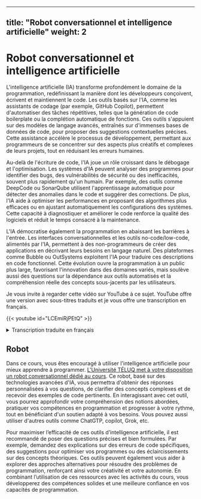 
---
title: "Robot conversationnel et intelligence artificielle"
weight: 2
---




# Robot conversationnel et intelligence artificielle

L'intelligence artificielle (IA) transforme profondément le domaine de la programmation, redéfinissant la manière dont les développeurs conçoivent, écrivent et maintiennent le code. Les outils basés sur l'IA, comme les assistants de codage (par exemple, GitHub Copilot), permettent d'automatiser des tâches répétitives, telles que la génération de code boilerplate ou la complétion automatique de fonctions. Ces outils s'appuient sur des modèles de langage avancés, entraînés sur d'immenses bases de données de code, pour proposer des suggestions contextuelles précises. Cette assistance accélère le processus de développement, permettant aux programmeurs de se concentrer sur des aspects plus créatifs et complexes de leurs projets, tout en réduisant les erreurs humaines.

Au-delà de l'écriture de code, l'IA joue un rôle croissant dans le débogage et l'optimisation. Les systèmes d'IA peuvent analyser des programmes pour identifier des bugs, des vulnérabilités de sécurité ou des inefficacités, souvent plus rapidement qu'un humain. Par exemple, des outils comme DeepCode ou SonarQube utilisent l'apprentissage automatique pour détecter des anomalies dans le code et suggérer des corrections. De plus, l'IA aide à optimiser les performances en proposant des algorithmes plus efficaces ou en ajustant automatiquement les configurations des systèmes. Cette capacité à diagnostiquer et améliorer le code renforce la qualité des logiciels et réduit le temps consacré à la maintenance.

L'IA démocratise également la programmation en abaissant les barrières à l'entrée. Les interfaces conversationnelles et les outils no-code/low-code, alimentés par l'IA, permettent à des non-programmeurs de créer des applications en décrivant leurs besoins en langage naturel. Des plateformes comme Bubble ou OutSystems exploitent l'IA pour traduire ces descriptions en code fonctionnel. Cette évolution ouvre la programmation à un public plus large, favorisant l'innovation dans des domaines variés, mais soulève aussi des questions sur la dépendance aux outils automatisés et la compréhension réelle des concepts sous-jacents par les utilisateurs.



Je vous invite à regarder cette vidéo sur YouTube à ce sujet. YouTube offre une version
avec sous-titres traduits et je vous offre une transcription en français.


{{< youtube id="LCEmiRjPEtQ" >}}


<details>
<summary>Transcription traduite en français
</summary>



Hum, d'accord, je suis enthousiaste d'être ici aujourd'hui pour vous parler du logiciel à l'ère de l'IA. On m'a dit que beaucoup d'entre vous sont étudiants, en licence, master, doctorat, et ainsi de suite, et que vous êtes sur le point d'entrer dans l'industrie. Je pense que c'est un moment extrêmement unique et très intéressant pour rejoindre l'industrie en ce moment. Fondamentalement, la raison en est que le logiciel change à nouveau. Je dis « à nouveau » parce que j'ai déjà donné cette conférence, mais le problème est que le logiciel ne cesse de changer. J'ai donc beaucoup de matériel pour créer de nouvelles conférences, et je pense que ce changement est assez fondamental. Grossièrement, le logiciel n'a pas beaucoup changé à un niveau aussi fondamental depuis 70 ans, puis il a changé, je pense, deux fois de manière assez rapide ces dernières années. Il y a donc une énorme quantité de travail à faire, une énorme quantité de logiciels à écrire et à réécrire.

Le paysage du logiciel

Examinons peut-être le domaine du logiciel. Si nous considérons cela comme une carte du logiciel, il existe un outil vraiment cool appelé « Map of GitHub ». C'est un peu comme tout le logiciel qui a été écrit, des instructions pour l'ordinateur afin d'exécuter des tâches dans l'espace numérique. Si vous zoomez, ce sont tous différents types de dépôts, et c'est tout le code qui a été écrit. Il y a quelques années, j'ai observé que le logiciel changeait, qu'il y avait un nouveau type de logiciel, et je l'ai appelé « logiciel 2.0 » à l'époque. L'idée était que le logiciel 1.0 est le code que vous écrivez pour l'ordinateur, tandis que le logiciel 2.0 concerne les réseaux neuronaux, en particulier les poids d'un réseau neuronal. Vous n'écrivez pas ce code directement, vous ajustez plutôt les ensembles de données, puis vous exécutez un optimiseur pour créer les paramètres de ce réseau neuronal. À l'époque, les réseaux neuronaux étaient perçus comme un simple classificateur différent, comme un arbre de décision ou quelque chose comme ça. Je pense que ce cadre était beaucoup plus approprié.

Maintenant, nous avons l'équivalent de GitHub dans le domaine du logiciel 2.0. Je pense que Hugging Face est fondamentalement l'équivalent de GitHub pour le logiciel 2.0. Il y a aussi Model Atlas, où vous pouvez visualiser tout le code écrit, si vous êtes curieux. D'ailleurs, le grand cercle au centre représente les paramètres de Flux, le générateur d'images. Chaque fois que quelqu'un ajuste un modèle au-dessus de Flux, vous créez en quelque sorte un « commit » dans cet espace, et vous obtenez un générateur d'images différent.

En résumé, le logiciel 1.0 est le code informatique qui programme un ordinateur, le logiciel 2.0 sont les poids qui programment les réseaux neuronaux. Voici un exemple avec AlexNet, un réseau neuronal de reconnaissance d'images. Jusqu'à récemment, tous les réseaux neuronaux que nous connaissions étaient des ordinateurs à fonction fixe, comme de l'image aux catégories. Ce qui a changé, et je pense que c'est un changement fondamental, c'est que les réseaux neuronaux sont devenus programmables avec les grands modèles de langage (LLM). Je vois cela comme quelque chose de nouveau et unique, un nouveau type d'ordinateur. À mon avis, cela mérite une nouvelle désignation : le logiciel 3.0. Vos invites (prompts) sont maintenant des programmes qui programment le LLM, et, chose remarquable, ces invites sont écrites en anglais, ce qui en fait un langage de programmation très intéressant.

Exemple : classification de sentiments

Pour illustrer la différence, si vous faites une classification de sentiments, vous pouvez imaginer écrire une certaine quantité de code Python pour effectuer cette classification, ou entraîner un réseau neuronal, ou encore utiliser une invite pour un grand modèle de langage. Voici une invite courte, et vous pouvez imaginer la modifier pour programmer l'ordinateur d'une manière légèrement différente. Nous avons donc le logiciel 1.0, le logiciel 2.0, et je pense que nous voyons maintenant que beaucoup de code sur GitHub n'est plus seulement du code, il y a aussi beaucoup de texte en anglais entrelacé avec le code. Une nouvelle catégorie de code émerge, non seulement un nouveau paradigme de programmation, mais aussi, ce qui est remarquable, dans notre langue native, l'anglais.

Quand cela m'a frappé il y a quelques années, j'ai tweeté à ce sujet, et cela a capté l'attention de beaucoup de monde. C'est actuellement mon tweet épinglé : nous programmons maintenant les ordinateurs en anglais. Chez Tesla, nous travaillions sur le pilote automatique, et nous essayions de faire conduire la voiture. J'ai montré une diapositive à l'époque où les entrées de la voiture passaient par une pile logicielle pour produire la direction et l'accélération. J'avais observé qu'il y avait une tonne de code C++ dans le pilote automatique, qui était du logiciel 1.0, et qu'il y avait aussi des réseaux neuronaux pour la reconnaissance d'images. Au fil du temps, à mesure que nous améliorions le pilote automatique, le réseau neuronal gagnait en capacité et en taille, et tout le code C++ était supprimé. Beaucoup des capacités et fonctionnalités initialement écrites en 1.0 ont été migrées vers le 2.0. Par exemple, l'assemblage des informations entre les images des différentes caméras et dans le temps était effectué par un réseau neuronal, ce qui nous a permis de supprimer beaucoup de code. La pile logicielle 2.0 a littéralement dévoré la pile logicielle du pilote automatique.

Je trouvais cela vraiment remarquable à l'époque, et je pense que nous voyons la même chose aujourd'hui, où un nouveau type de logiciel dévore la pile. Nous avons trois paradigmes de programmation complètement différents, et si vous entrez dans l'industrie, il est très utile d'être à l'aise avec chacun d'eux, car ils ont tous leurs avantages et inconvénients. Vous devrez décider si une fonctionnalité doit être programmée en 1.0, 2.0 ou 3.0. Allez-vous entraîner un réseau neuronal, simplement utiliser une invite pour un LLM, ou écrire un code explicite ? Nous devons tous prendre ces décisions et potentiellement passer fluidement d'un paradigme à l'autre.

Les grands modèles de langage (LLM)

Passons maintenant à la première partie, où je veux parler des LLM, de la manière de penser à ce nouveau paradigme et à son écosystème. Qu'est-ce que cet nouvel ordinateur, à quoi ressemble-t-il, et à quoi ressemble l'écosystème ? J'ai été frappé par une citation d'Andrew Ng, il y a plusieurs années, qui disait que l'IA est la nouvelle électricité. Je pense que cela capture quelque chose de très intéressant, car les LLM ont actuellement des propriétés d'utilité publique. Les laboratoires de LLM, comme OpenAI, Gemini, Anthropic, etc., investissent des capitaux pour entraîner les LLM, ce qui équivaut à construire un réseau. Ensuite, il y a des dépenses opérationnelles pour fournir cette intelligence via des API à nous tous, à travers un accès mesuré où nous payons par million de jetons ou quelque chose comme ça. Nous avons beaucoup d'exigences similaires à celles d'une utilité publique : faible latence, haute disponibilité, qualité constante, etc.

Dans l'électricité, vous auriez un commutateur de transfert pour passer de la grille à l'énergie solaire, une batterie ou un générateur. Dans les LLM, nous avons peut-être OpenRouter, qui permet de basculer facilement entre différents types de LLM existants. Comme les LLM sont des logiciels, ils ne rivalisent pas pour l'espace physique, donc il est acceptable d'avoir, disons, six fournisseurs d'électricité, et vous pouvez passer de l'un à l'autre, car ils ne concurrencent pas de manière aussi directe. Ce qui est aussi fascinant, c'est que récemment, plusieurs LLM ont connu des pannes, et les gens se sont retrouvés bloqués, incapables de travailler. Quand les LLM de pointe tombent en panne, c'est comme une baisse d'intelligence dans le monde, un peu comme une tension instable dans le réseau, et la planète devient simplement moins intelligente. Plus nous dépendons de ces modèles, ce qui est déjà dramatique, plus cela va croître.

Mais les LLM n'ont pas seulement des propriétés d'utilité publique. Ils ont aussi des propriétés de fabriques (fabs), car les investissements nécessaires pour construire un LLM sont considérables, pas seulement comme construire une centrale électrique. La technologie évolue rapidement, avec des arbres technologiques complexes, de la recherche et du développement, et des secrets centralisés dans les laboratoires de LLM. Cependant, l'analogie devient un peu floue, car, comme je l'ai mentionné, il s'agit de logiciel, et le logiciel est moins défendable car il est très malléable.

Je pense que l'analogie qui a le plus de sens est que les LLM ont de fortes similitudes avec les systèmes d'exploitation. Ce n'est pas juste de l'électricité ou de l'eau qui sort d'un robinet comme une commodité. Ce sont des écosystèmes logiciels de plus en plus complexes, pas juste des commodités simples comme l'électricité. L'écosystème se forme de manière très similaire, avec quelques fournisseurs à source fermée, comme Windows ou Mac OS, et une alternative open source comme Linux. Pour les LLM, nous avons quelques fournisseurs à source fermée en compétition, et peut-être que l'écosystème LLaMA est actuellement une approximation de quelque chose qui pourrait devenir comme Linux. C'est encore très tôt, car ce ne sont que des LLM simples, mais nous commençons à voir qu'ils vont devenir beaucoup plus compliqués, avec l'utilisation d'outils, la multimodalité, et comment tout cela fonctionne.

Quand j'ai réalisé cela il y a un moment, j'ai essayé de le schématiser, et il m'a semblé que les LLM sont comme un nouveau système d'exploitation. Le LLM est une sorte d'équivalent du CPU, les fenêtres de contexte sont comme la mémoire, et le LLM orchestre la mémoire et le calcul pour résoudre des problèmes, en utilisant toutes ces capacités. Cela ressemble beaucoup à un système d'exploitation de ce point de vue.

Pour donner un exemple, si je veux télécharger une application, disons VS Code, je peux le télécharger et l'exécuter sur Windows, Linux ou Mac. De la même manière, je peux prendre une application LLM comme Cursor et l'exécuter sur GPT, Claude ou la série Gemini, juste en sélectionnant une option dans un menu déroulant. Nous sommes dans une ère, disons des années 1960, où le calcul des LLM est encore très coûteux pour ce nouveau type d'ordinateur, ce qui oblige les LLM à être centralisés dans le cloud. Nous sommes tous des clients qui interagissent avec eux via le réseau, et aucun de nous n'a une utilisation complète de ces ordinateurs. Cela rend logique d'utiliser le partage de temps, où nous sommes tous une dimension du lot quand ils exécutent l'ordinateur dans le cloud. C'est ainsi que les ordinateurs fonctionnaient à cette époque : les systèmes d'exploitation étaient dans le cloud, tout était diffusé, et il y avait du traitement par lots.

La révolution de l'informatique personnelle n'a pas encore eu lieu, car ce n'est pas économique, ça n'a pas de sens. Mais certaines personnes essaient, et il s'avère que les Mac Minis, par exemple, sont très adaptés pour certains LLM, car si vous faites une inférence par lot, tout est très limité par la mémoire. Cela fonctionne, et ce sont peut-être des signes précoces de l'informatique personnelle, mais cela n'a pas vraiment eu lieu. Ce n'est pas clair à quoi cela ressemblera. Peut-être que certains d'entre vous inventeront ce que c'est, comment ça fonctionne, ou ce que ça devrait être.

Une autre analogie : chaque fois que je parle à ChatGPT ou à un LLM directement en texte, j'ai l'impression de parler à un système d'exploitation via le terminal. C'est du texte, c'est un accès direct au système d'exploitation. Une interface graphique (GUI) n'a pas encore été inventée de manière générale. Est-ce que ChatGPT devrait avoir une GUI différente des simples bulles de texte ? Certaines applications ont des GUI, mais il n'y a pas de GUI générale pour toutes les tâches.

Les LLM diffèrent des systèmes d'exploitation de manière assez unique. J'ai écrit sur une propriété qui me semble très différente cette fois-ci : les LLM inversent la direction de la diffusion technologique, qui est généralement présente dans la technologie. Par exemple, avec l'électricité, la cryptographie, l'informatique, l'aviation, l'internet, le GPS, beaucoup de technologies transformatrices nouvelles et coûteuses étaient d'abord utilisées par les gouvernements et les entreprises, avant de se diffuser aux consommateurs. Mais avec les LLM, c'est l'inverse. Avec les premiers ordinateurs, il s'agissait de balistique et d'usage militaire, mais avec les LLM, il s'agit de savoir comment faire bouillir un œuf. C'est fascinant que nous ayons un nouvel ordinateur magique qui m'aide à faire bouillir un œuf, et non à aider le gouvernement à faire quelque chose de fou comme de la balistique militaire ou une technologie spéciale. Les entreprises et les gouvernements sont en retard sur l'adoption de ces technologies par rapport à nous tous. Cela informe peut-être certaines utilisations de la technologie, comme où se trouvent les premières applications.

Résumé

Les LLM sont des systèmes d'exploitation complexes, comparables à l'informatique des années 1960, et nous refaisons l'informatique à nouveau. Ils sont actuellement disponibles via le partage de temps et distribués comme une utilité publique. Ce qui est nouveau et sans précédent, c'est qu'ils ne sont pas entre les mains de quelques gouvernements et entreprises, mais entre les mains de nous tous, car nous avons tous un ordinateur, et c'est juste du logiciel. ChatGPT a été envoyé à nos ordinateurs, à des milliards de personnes, instantanément et du jour au lendemain, ce qui est insensé. Maintenant, c'est à nous d'entrer dans l'industrie et de programmer ces ordinateurs. C'est assez remarquable.

Psychologie des LLM

Avant de programmer les LLM, nous devons réfléchir à ce qu'ils sont. J'aime parler de leur psychologie. Je vois les LLM comme des esprits humains, des simulations stochastiques de personnes, où le simulateur est un transformateur autorégressif. C'est un réseau neuronal qui avance token par token, avec presque la même quantité de calcul pour chaque token. Ce simulateur est ajusté à tout le texte que nous avons sur internet, et ainsi de suite, ce qui lui donne une psychologie émergente semblable à celle des humains.

La première chose que vous remarquez, c'est que les LLM ont une connaissance encyclopédique et une mémoire impressionnante. Ils peuvent se souvenir de beaucoup plus de choses qu'un individu humain, car ils ont lu énormément. Cela me rappelle le film Rain Man, que je recommande vivement. Dustin Hoffman y joue un savant autiste avec une mémoire presque parfaite, capable de lire un annuaire téléphonique et de se souvenir de tous les noms et numéros. Les LLM sont similaires : ils peuvent se souvenir de hachages SHA et de toutes sortes de choses très facilement. Ils ont donc des superpouvoirs à certains égards.

Mais ils ont aussi des déficits cognitifs. Ils hallucinent beaucoup, inventent des choses, et n'ont pas un très bon modèle interne de connaissance de soi, bien que cela s'améliore. Ils affichent une intelligence inégale : ils sont surhumains dans certains domaines de résolution de problèmes, mais font des erreurs qu'aucun humain ne ferait, comme insister que 9.11 est supérieur à 9.9 ou qu'il y a deux « r » dans « strawberry ». Ce sont des exemples célèbres, mais il y a des aspérités sur lesquelles on peut trébucher.

Ils souffrent aussi d'une sorte d'amnésie rétrograde. Si un collègue rejoint votre organisation, il apprendra au fil du temps à connaître l'organisation, gagnera du contexte, rentrera chez lui, dormira, consolidera ses connaissances et développera une expertise. Les LLM ne le font pas nativement, et ce n'est pas quelque chose qui a été résolu dans la recherche et développement des LLM. Les fenêtres de contexte sont comme une mémoire de travail, et vous devez programmer cette mémoire de travail assez directement, car ils ne deviennent pas plus intelligents par défaut. Beaucoup de gens se trompent sur ces analogies. Je recommande de regarder les films Memento et 50 First Dates, où les protagonistes ont leurs poids fixés et leurs fenêtres de contexte effacées chaque matin, ce qui rend le travail ou les relations problématiques.

Il y a aussi des limitations liées à la sécurité. Les LLM sont assez crédules, vulnérables aux risques d'injection de prompts, et peuvent divulguer vos données. Il y a donc de nombreuses considérations liées à la sécurité.

En résumé, vous devez considérer cette chose surhumaine avec des déficits cognitifs et des problèmes, tout en étant extrêmement utile. Comment les programmer et contourner leurs déficits tout en profitant de leurs superpouvoirs ?

Opportunités avec les LLM

Passons maintenant aux opportunités d'utilisation de ces modèles et à certaines des plus grandes opportunités. Ce n'est pas une liste exhaustive, juste quelques éléments que je trouve intéressants pour cette conférence.

Applications à autonomie partielle

Je suis enthousiaste à propos de ce que j'appelle les applications à autonomie partielle. Prenons l'exemple du codage. Vous pouvez aller directement sur ChatGPT, copier-coller du code, des rapports de bogues, obtenir du code et tout copier-coller. Pourquoi faire cela ? Pourquoi aller directement au système d'exploitation ? Il est beaucoup plus logique d'avoir une application dédiée. Beaucoup d'entre vous utilisent probablement Cursor, que j'utilise aussi. Cursor est un très bon exemple d'une application LLM précoce avec des propriétés utiles pour toutes les applications LLM.

Vous remarquerez que nous avons une interface traditionnelle qui permet à un humain de faire tout le travail manuellement comme avant, mais en plus, nous avons cette intégration LLM qui permet d'avancer par plus gros morceaux. Voici quelques propriétés des applications LLM que je trouve utiles à souligner :





Les LLM gèrent une grande partie de la gestion du contexte.



Ils orchestrent plusieurs appels aux LLM. Dans le cas de Cursor, il y a des modèles d'embedding pour tous vos fichiers, des modèles de chat, des modèles qui appliquent des différences au code, et tout cela est orchestré pour vous.



Une interface graphique spécifique à l'application est très importante. Vous ne voulez pas parler directement au système d'exploitation en texte. Le texte est difficile à lire, interpréter et comprendre, et vous ne voulez pas prendre certaines actions nativement en texte. Il est beaucoup plus facile de voir une différence en rouge et vert, de voir ce qui est ajouté ou soustrait, et d'utiliser des commandes comme Cmd+Y pour accepter ou Cmd+N pour rejeter, plutôt que de devoir l'écrire en texte. Une interface graphique permet à un humain d'auditer le travail de ces systèmes faillibles et d'aller plus vite.



Ce que j'appelle le curseur d'autonomie. Dans Cursor, vous pouvez faire une complétion par tabulation, où vous êtes principalement en charge. Vous pouvez sélectionner un morceau de code et utiliser Cmd+K pour modifier juste ce morceau, Cmd+L pour modifier tout le fichier, ou Cmd+I pour laisser l'application faire ce qu'elle veut dans tout le dépôt, ce qui est la version agentique à pleine autonomie. Vous contrôlez ce curseur d'autonomie, et selon la complexité de la tâche, vous pouvez ajuster le niveau d'autonomie que vous êtes prêt à céder.

Un autre exemple d'application LLM réussie est Perplexity. Elle possède des fonctionnalités similaires à celles que j'ai mentionnées pour Cursor. Elle regroupe beaucoup d'informations, orchestre plusieurs LLM, et a une interface graphique qui permet d'auditer une partie de son travail, comme citer des sources que vous pouvez inspecter. Elle a aussi un curseur d'autonomie : vous pouvez faire une recherche rapide, une recherche approfondie, ou une recherche très approfondie et revenir 10 minutes plus tard. Ce sont différents niveaux d'autonomie que vous cédez à l'outil.

Je me demande à quoi cela ressemble si beaucoup de logiciels deviennent partiellement autonomes. Pour ceux d'entre vous qui maintiennent des produits et services, comment allez-vous rendre vos produits et services partiellement autonomes ? Un LLM peut-il voir tout ce qu'un humain peut voir ? Un LLM peut-il agir de toutes les manières dont un humain pourrait agir ? Les humains peuvent-ils superviser et rester dans la boucle de cette activité, car ce sont des systèmes faillibles qui ne sont pas encore parfaits ? À quoi ressemble une différence dans Photoshop, par exemple ? Beaucoup de logiciels traditionnels ont actuellement des interrupteurs et des éléments conçus pour les humains. Tout cela doit changer et devenir accessible aux LLM.

Un point que je veux souligner avec beaucoup de ces applications LLM, qui ne reçoit peut-être pas autant d'attention qu'il le devrait, est que nous coopérons maintenant avec des IA. Habituellement, elles génèrent, et nous, humains, vérifions. Il est dans notre intérêt de faire tourner cette boucle le plus rapidement possible pour accomplir beaucoup de travail. Il y a deux façons principales d'y parvenir :





Accélérer la vérification. Les interfaces graphiques sont extrêmement importantes pour cela, car elles exploitent le GPU de votre vision par ordinateur dans votre tête. Lire du texte est laborieux et pas amusant, mais regarder des choses est amusant et constitue une autoroute vers votre cerveau. Les interfaces graphiques sont donc très utiles pour auditer les systèmes et pour les représentations visuelles en général.



Garder l'IA en laisse. Beaucoup de gens s'emballent trop avec les agents IA. Ce n'est pas utile de recevoir une différence de 10 000 lignes de code dans mon dépôt. Je reste le goulot d'étranglement, même si ces 10 000 lignes sortent instantanément. Je dois m'assurer que cela n'introduit pas de bogues, que c'est correct, et qu'il n'y a pas de problèmes de sécurité. Il est dans notre intérêt de faire tourner ce flux très rapidement et de garder l'IA en laisse, car elle devient trop réactive.

Quand je fais du codage assisté par IA, si je code tranquillement, tout va bien, mais si j'essaie d'avancer dans mon travail, ce n'est pas génial d'avoir un agent trop réactif qui fait tout. Je travaille toujours sur de petits morceaux incrémentiels, je veux m'assurer que tout va bien, je veux faire tourner cette boucle très rapidement, et je travaille sur des choses concrètes et uniques. Beaucoup d'entre vous développent probablement des façons similaires de travailler avec les LLM. J'ai aussi vu plusieurs articles de blog qui tentent de développer ces meilleures pratiques pour travailler avec les LLM. J'en ai lu un récemment qui était assez bon, discutant de certaines techniques, notamment sur la manière de garder l'IA en laisse. Par exemple, si votre invite est vague, l'IA pourrait ne pas faire exactement ce que vous vouliez, et la vérification échouera. Vous demanderez autre chose, et si la vérification échoue, vous commencerez à tourner en rond. Il est donc plus logique de passer un peu plus de temps à être plus précis dans vos invites, ce qui augmente la probabilité d'une vérification réussie, et vous pouvez avancer.

Dans mon propre travail, je m'intéresse actuellement à ce que l'éducation pourrait être avec l'IA et les LLM. Beaucoup de mes réflexions portent sur la manière de garder l'IA en laisse. Je ne pense pas que cela fonctionne de dire à ChatGPT « Hey, enseigne-moi la physique ». L'IA se perd dans les bois. Pour moi, ce sont deux applications distinctes : une pour un enseignant qui crée des cours, et une qui prend ces cours et les sert aux étudiants. Dans les deux cas, nous avons cet artefact intermédiaire d'un cours qui est auditable, nous pouvons nous assurer qu'il est bon, cohérent, et l'IA est gardée en laisse par rapport à un certain programme, une certaine progression de projets, etc. C'est une façon de garder l'IA en laisse, et je pense que cela a beaucoup plus de chances de fonctionner.

Une autre analogie à laquelle je fais référence est mon expérience chez Tesla, où j'ai travaillé pendant cinq ans sur un produit à autonomie partielle, qui partage beaucoup de caractéristiques. Par exemple, dans le tableau de bord, il y a l'interface graphique du pilote automatique, qui montre ce que le réseau neuronal voit. Nous avions le curseur d'autonomie, et au fil de mon temps là-bas, nous faisions de plus en plus de tâches autonomes pour l'utilisateur. Une petite histoire : la première fois que j'ai conduit un véhicule autonome, c'était en 2013. Un ami qui travaillait chez Waymo m'a proposé de faire un tour à Palo Alto. J'ai pris une photo avec Google Glass à l'époque – beaucoup d'entre vous sont si jeunes que vous ne savez peut-être même pas ce que c'est. Nous sommes montés dans la voiture, avons fait un trajet d'environ 30 minutes sur les autoroutes et les rues de Palo Alto, et ce trajet était parfait, sans aucune intervention. C'était en 2013, il y a 12 ans, et cela m'a frappé, car à l'époque, après ce trajet parfait, j'ai pensé que la conduite autonome était imminente. Mais nous sommes en 2025, et nous travaillons toujours sur l'autonomie, sur les agents de conduite. Même maintenant, nous n'avons pas vraiment résolu le problème. Vous voyez peut-être des Waymo circuler sans conducteur, mais il y a encore beaucoup de téléopération et d'humains dans la boucle. Nous n'avons pas encore déclaré le succès, mais je pense que cela va réussir à ce stade, mais cela a pris beaucoup de temps.

Le logiciel est vraiment complexe, tout comme la conduite. Quand je vois des affirmations comme « 2025 est l'année des agents », je m'inquiète. Je pense que c'est la décennie des agents, et cela va prendre du temps. Nous avons besoin d'humains dans la boucle, nous devons le faire prudemment. Soyons sérieux, c'est du logiciel.

Une autre analogie que je considère toujours est l'armure d'Iron Man. J'adore Iron Man, je pense que c'est tellement juste à bien des égards concernant la technologie et comment elle va se déployer. Ce que j'aime dans l'armure d'Iron Man, c'est qu'elle est à la fois une augmentation – Tony Stark peut la piloter – et un agent. Dans certains films, l'armure est assez autonome, peut voler et trouver Tony, etc. C'est le curseur d'autonomie : nous pouvons construire des augmentations ou des agents, et nous voulons faire un peu des deux. Mais à ce stade, en travaillant avec des LLM faillibles, je dirais qu'il s'agit moins de robots Iron Man et plus de combinaisons Iron Man. Il s'agit moins de construire des démos flashy d'agents autonomes et plus de construire des produits à autonomie partielle. Ces produits ont des interfaces graphiques personnalisées et une expérience utilisateur, conçus pour que la boucle de génération-vérification humaine soit très rapide, tout en gardant à l'esprit qu'il est en principe possible d'automatiser ce travail. Il devrait y avoir un curseur d'autonomie dans votre produit, et vous devriez réfléchir à comment faire glisser ce curseur pour rendre votre produit plus autonome avec le temps.

Programmation en anglais

Passons à une autre dimension que je trouve très unique. Non seulement il y a un nouveau type de langage de programmation qui permet l'autonomie dans les logiciels, mais comme je l'ai mentionné, il est programmé en anglais, qui est une interface naturelle. Soudain, tout le monde est programmeur, car tout le monde parle une langue naturelle comme l'anglais. C'est extrêmement optimiste et très intéressant pour moi, et totalement sans précédent. Avant, il fallait passer cinq à dix ans à étudier pour pouvoir faire quelque chose en logiciel. Ce n'est plus le cas.

Quelqu'un a-t-il entendu parler du « vibe coding » ? C'est un tweet qui a introduit ce concept, et on m'a dit que c'est maintenant un mème majeur. Une anecdote amusante : je suis sur Twitter depuis environ 15 ans, et je n'ai toujours aucune idée de quel tweet va devenir viral et lequel va passer inaperçu. Je pensais que ce tweet allait être dans la deuxième catégorie, juste une pensée spontanée, mais il est devenu un mème total. Je ne peux pas vraiment prévoir, mais je suppose qu'il a touché une corde sensible et donné un nom à quelque chose que tout le monde ressentait mais ne pouvait pas exprimer en mots. Maintenant, il y a même une page Wikipédia pour ça.

Tom Wolf de Hugging Face a partagé une vidéo magnifique que j'adore, montrant des enfants en train de faire du vibe coding. Je trouve cette vidéo tellement saine. Comment peut-on regarder cette vidéo et se sentir mal à propos de l'avenir ? L'avenir est prometteur. Je pense que cela deviendra une porte d'entrée vers le développement logiciel. Je ne suis pas pessimiste quant à l'avenir de cette génération.

J'ai aussi essayé le vibe coding, car c'est tellement amusant. C'est génial quand vous voulez construire quelque chose de super personnalisé qui n'existe pas et que vous voulez juste tenter le coup un samedi. J'ai construit une application iOS, et je ne sais pas programmer en Swift, mais j'ai été choqué de pouvoir construire une application super basique. Je ne vais pas l'expliquer, c'est vraiment idiot, mais c'était juste une journée de travail, et ça fonctionnait sur mon téléphone le même jour. J'étais comme « Wow, c'est incroyable ». Je n'ai pas eu à lire des manuels sur Swift pendant cinq jours pour commencer.

J'ai aussi fait du vibe coding pour une application appelée MenuGen, qui est en ligne sur menu.app. J'avais ce problème où j'arrive dans un restaurant, je lis le menu, et je n'ai aucune idée de ce que sont les plats, et j'ai besoin d'images. Ça n'existait pas, alors je me suis dit « Je vais le coder en mode vibe ». Vous allez sur menu.app, prenez une photo d'un menu, et MenuGen génère les images. Tout le monde reçoit 5 $ de crédits gratuits en s'inscrivant, ce qui est un centre de coûts majeur dans ma vie. Cette application me fait perdre beaucoup d'argent.

Ce qui est fascinant avec MenuGen, c'est que coder la partie vibe coding était la partie facile. La plupart des difficultés sont survenues quand j'ai essayé de la rendre réelle, avec l'authentification, les paiements, le nom de domaine, et le déploiement sur Vercel. Tout cela n'était pas du code, c'était du DevOps, cliquer sur des choses dans le navigateur, et c'était extrêmement lent, ça a pris une autre semaine. J'avais une démo de MenuGen fonctionnant sur mon ordinateur portable en quelques heures, mais il m'a fallu une semaine pour la rendre réelle, car c'était vraiment agaçant. Par exemple, ajouter une connexion Google à votre page web implique une énorme quantité d'instructions d'une bibliothèque comme Clerk, me disant d'aller à telle URL, de cliquer sur tel menu déroulant, de choisir ceci, d'aller là et de cliquer sur ça. C'est comme si un ordinateur me disait quoi faire. Pourquoi est-ce que je fais ça ? Fais-le toi-même !

Construire pour les agents

La dernière partie de ma conférence se concentre sur la possibilité de construire pour les agents. Je ne veux pas faire ce travail, les agents peuvent-ils le faire ? Grossièrement, je pense qu'il y a une nouvelle catégorie de consommateurs et de manipulateurs d'informations numériques. Avant, c'étaient juste les humains via les interfaces graphiques ou les ordinateurs via les API. Maintenant, nous avons une chose complètement nouvelle : les agents. Ce sont des ordinateurs, mais ils sont un peu comme des humains, des esprits humains sur internet, et ils doivent interagir avec notre infrastructure logicielle. Pouvons-nous construire pour eux ? C'est une nouveauté.

Par exemple, vous pouvez avoir un fichier robots.txt sur votre domaine pour indiquer aux robots d'indexation comment se comporter sur votre site. De la même manière, vous pourriez avoir un fichier llm.txt, un simple fichier Markdown expliquant à un LLM de quoi parle ce domaine. C'est très lisible pour un LLM. S'il devait récupérer le HTML de votre page web et essayer de le parser, ce serait très sujet aux erreurs et difficile. Nous pouvons parler directement aux LLM, ça vaut le coup.

Une grande quantité de documentation est actuellement écrite pour les humains, avec des listes, du texte en gras, des images, ce qui n'est pas directement accessible aux LLM. Certains services commencent à transformer leurs documentations pour qu'elles soient spécifiquement destinées aux LLM. Vercel et Stripe, par exemple, sont des pionniers ici, mais j'en ai vu d'autres. Ils proposent leur documentation en Markdown, qui est super facile à comprendre pour les LLM. C'est génial.

Un exemple simple de mon expérience : certains d'entre vous connaissent peut-être 3Blue1Brown, qui fait de magnifiques vidéos d'animation sur YouTube. Il a écrit une bibliothèque appelée Manim, et je voulais faire mes propres animations. Il y a une documentation extensive sur l'utilisation de Manim, mais je ne voulais pas la lire. J'ai donc copié-collé tout le contenu dans un LLM, décrit ce que je voulais, et ça a fonctionné directement. Le LLM m'a créé une animation exactement comme je le voulais, et j'étais comme « Wow, c'est incroyable ». Si nous rendons les documentations lisibles pour les LLM, cela va débloquer une énorme quantité d'utilisations, et je pense que c'est merveilleux et que ça devrait se faire plus souvent.

Malheureusement, il ne s'agit pas seulement de prendre vos documentations et de les mettre en Markdown, ce qui est la partie facile. Il faut aussi modifier les documentations, car chaque fois qu'elles disent « cliquez ici », c'est mauvais. Un LLM ne peut pas nativement prendre cette action pour le moment. Vercel, par exemple, remplace chaque occurrence de « cliquez » par une commande curl équivalente que votre agent LLM pourrait exécuter à votre place. Je trouve cela très intéressant. Il y a aussi le protocole de contexte de modèle d'Anthropic, une autre façon de parler directement aux agents en tant que nouveaux consommateurs et manipulateurs d'informations numériques. Je suis très optimiste sur ces idées.

J'aime aussi plusieurs petits outils ici et là qui aident à ingérer des données dans des formats très adaptés aux LLM. Par exemple, quand je vais sur un dépôt GitHub comme mon dépôt nanoGPT, je ne peux pas le donner à un LLM et poser des questions, car c'est une interface humaine sur GitHub. Mais si vous changez l'URL de GitHub à GetIngest, cela concatène tous les fichiers en un seul texte géant, crée une structure de répertoire, etc., et c'est prêt à être copié-collé dans votre LLM préféré. Un exemple encore plus frappant est DeepWiki, où ce n'est pas juste le contenu brut des fichiers. Devon, par exemple, analyse le dépôt GitHub et construit toute une page de documentation pour votre dépôt, ce qui est encore plus utile à copier-coller dans votre LLM.

J'adore tous ces petits outils où vous changez simplement l'URL, et ça rend quelque chose accessible à un LLM. C'est très bien, et il devrait y en avoir beaucoup plus. Une note supplémentaire : il est tout à fait possible que dans le futur – et même aujourd'hui – les LLM puissent naviguer et cliquer sur des choses. Mais je pense toujours qu'il vaut la peine de rencontrer les LLM à mi-chemin et de faciliter leur accès à toutes ces informations, car c'est encore assez coûteux et beaucoup plus difficile. Il y aura une longue traîne de logiciels qui ne s'adapteront pas, car ce ne sont pas des dépôts ou des infrastructures numériques très actifs. Nous aurons besoin de ces outils, mais pour tous les autres, je pense qu'il vaut la peine de trouver un point de rencontre.

Conclusion

Quel moment incroyable pour entrer dans l'industrie ! Nous devons réécrire une tonne de code, qui sera écrit par des professionnels et des codeurs. Les LLM sont un peu comme des utilités publiques, un peu comme des fabriques, mais surtout comme des systèmes d'exploitation. C'est tellement tôt, c'est comme les années 1960 des systèmes d'exploitation, et beaucoup d'analogies se croisent. Ces LLM sont comme des esprits humains faillibles avec lesquels nous devons apprendre à travailler. Pour le faire correctement, nous devons ajuster notre infrastructure en conséquence.

Quand vous construisez des applications LLM, j'ai décrit certaines façons de travailler efficacement avec ces LLM et certains outils qui rendent cela possible, ainsi que comment faire tourner cette boucle très rapidement pour créer des produits à autonomie partielle. Beaucoup de code devra aussi être écrit plus directement pour les agents. En revenant à l'analogie de l'armure d'Iron Man, je pense que sur la prochaine décennie, nous allons faire glisser le curseur d'autonomie de gauche à droite, et il sera très intéressant de voir à quoi cela ressemble. J'ai hâte de le construire avec vous tous. Merci.

</details>

## Robot


Dans ce cours, vous êtes encouragé à utiliser l'intelligence artificielle pour mieux apprendre 
à programmer. [L'Université TÉLUQ met à votre disposition un robot conversationnel dédié au cours](https://rc-inf1220.teluq.ca/#). Ce robot, basé sur des technologies avancées d'IA, vous permettra d'obtenir des réponses personnalisées à vos questions, de clarifier des concepts complexes et de recevoir des exemples de code pertinents. En interagissant avec cet outil, vous pourrez approfondir votre compréhension des notions abordées, pratiquer vos compétences en programmation et progresser à votre rythme, tout en bénéficiant d'un soutien adapté à vos besoins. Vous pouvez aussi utiliser d'autres outils comme ChatGTP, copilot, Grok, etc.


Pour maximiser l’efficacité de ces outils d’intelligence artificielle, il est recommandé de poser des questions précises et bien formulées. Par exemple, demandez des explications sur des erreurs de code spécifiques, des suggestions pour optimiser vos programmes ou des éclaircissements sur des concepts théoriques. Ces outils peuvent également vous aider à explorer des approches alternatives pour résoudre des problèmes de programmation, renforçant ainsi votre créativité et votre autonomie. En combinant l’utilisation de ces ressources avec les activités du cours, vous développerez des compétences solides et une meilleure confiance en vos capacités de programmation.